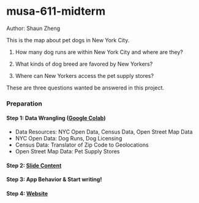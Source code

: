 # musa-611-midterm

Author: Shaun Zheng

This is the map about pet dogs in New York City.

1. How many dog runs are within New York City and where are they?

2. What kinds of dog breed are favored by New Yorkers?
3. Where can New Yorkers access the pet supply stores?

These are three questions wanted be answered in this project.

### Preparation

#### Step 1: Data Wrangling ([Google Colab](https://colab.research.google.com/drive/1dLWZRYcxk7B1iJFk9BfA_dVYAmZ9sgkL?usp=sharing))

* Data Resources: NYC Open Data, Census Data, Open Street Map Data
* NYC Open Data: Dog Runs, Dog Licensing
* Census Data: Translator of Zip Code to Geolocations 
* Open Street Map Data: Pet Supply Stores

#### Step 2: [Slide Content](data/slides.js)

#### Step 3: App Behavior & Start writing!

#### Step 4: [Website](https://shaunzhxiong.github.io/musa-611-nycdoggy/)
